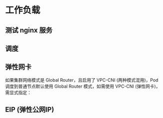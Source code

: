 # 工作负载

## 测试 nginx 服务

<Tabs>
  <TabItem value="without-service" label="Deployment">
    <FileBlock file="nginx.yaml" showLineNumbers />
  </TabItem>

  <TabItem value="with-service" label="Deployment+Service">
    <FileBlock file="nginx-with-service" showLineNumbers />
  </TabItem>
</Tabs>

## 调度

<Tabs>
  <TabItem value="eklet" label="调度到超级节点">
    <FileBlock file="nginx-eklet.yaml" showLineNumbers />
  </TabItem>

  <TabItem value="instance-type" label="调度指定机型">
    <FileBlock file="nginx-instance-type.yaml" showLineNumbers />
  </TabItem>
</Tabs>

## 弹性网卡

如果集群网络模式是 Global Router，且启用了 VPC-CNI (两种模式混用)，Pod 调度到普通节点默认使用 Global Router 模式，如需使用 VPC-CNI (弹性网卡)，需显式指定：

<FileBlock file="nginx-eni.yaml" showLineNumbers />

## EIP (弹性公网IP)

<Tabs>
  <TabItem value="eip" label="声明使用 EIP">
    <FileBlock file="nginx-eip.yaml" showLineNumbers />
  </TabItem>

  <TabItem value="retain" label="保留 EIP">
    <FileBlock file="nginx-retain-eip.yaml" showLineNumbers />
  </TabItem>
</Tabs>
